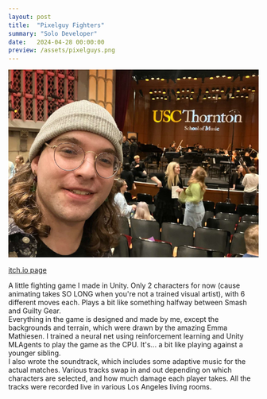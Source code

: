 ```yaml
---
layout: post
title:  "Pixelguy Fighters"
summary: "Solo Developer"
date:   2024-04-28 00:00:00
preview: /assets/pixelguys.png
---
```


![Picture 1](/assets/fullsize.png)

[itch.io page](https://tstrich.itch.io/pixelguy-fighters)<br>

A little fighting game I made in Unity. Only 2 characters for now (cause animating takes SO LONG when you're not a trained visual artist), with 6 different moves each. Plays a bit like something halfway between Smash and Guilty Gear.<br>
Everything in the game is designed and made by me, except the backgrounds and terrain, which were drawn by the amazing Emma Mathiesen.
I trained a neural net using reinforcement learning and Unity MLAgents to play the game as the CPU. It's... a bit like playing against a younger sibling. <br>
I also wrote the soundtrack, which includes some adaptive music for the actual matches. Various tracks swap in and out depending on which characters are selected, and how much damage each player takes. All the tracks were recorded live in various Los Angeles living rooms.

